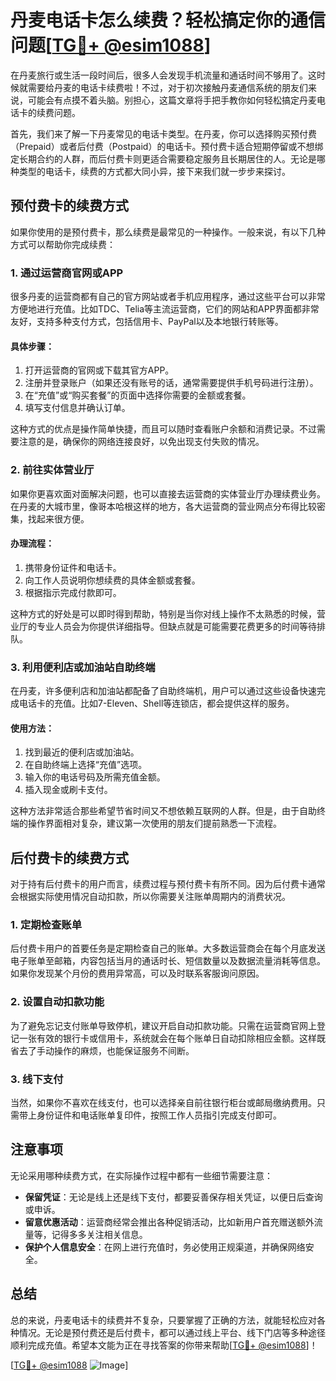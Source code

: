 # 丹麦电话卡怎么续费？轻松搞定你的通信问题[[TG💪+ @esim1088](https://t.me/s/esim1088)]

在丹麦旅行或生活一段时间后，很多人会发现手机流量和通话时间不够用了。这时候就需要给丹麦的电话卡续费啦！不过，对于初次接触丹麦通信系统的朋友们来说，可能会有点摸不着头脑。别担心，这篇文章将手把手教你如何轻松搞定丹麦电话卡的续费问题。

首先，我们来了解一下丹麦常见的电话卡类型。在丹麦，你可以选择购买预付费（Prepaid）或者后付费（Postpaid）的电话卡。预付费卡适合短期停留或不想绑定长期合约的人群，而后付费卡则更适合需要稳定服务且长期居住的人。无论是哪种类型的电话卡，续费的方式都大同小异，接下来我们就一步步来探讨。

## 预付费卡的续费方式

如果你使用的是预付费卡，那么续费是最常见的一种操作。一般来说，有以下几种方式可以帮助你完成续费：

### 1. **通过运营商官网或APP**

很多丹麦的运营商都有自己的官方网站或者手机应用程序，通过这些平台可以非常方便地进行充值。比如TDC、Telia等主流运营商，它们的网站和APP界面都非常友好，支持多种支付方式，包括信用卡、PayPal以及本地银行转账等。

#### 具体步骤：
1. 打开运营商的官网或下载其官方APP。
2. 注册并登录账户（如果还没有账号的话，通常需要提供手机号码进行注册）。
3. 在“充值”或“购买套餐”的页面中选择你需要的金额或套餐。
4. 填写支付信息并确认订单。

这种方式的优点是操作简单快捷，而且可以随时查看账户余额和消费记录。不过需要注意的是，确保你的网络连接良好，以免出现支付失败的情况。

### 2. **前往实体营业厅**

如果你更喜欢面对面解决问题，也可以直接去运营商的实体营业厅办理续费业务。在丹麦的大城市里，像哥本哈根这样的地方，各大运营商的营业网点分布得比较密集，找起来很方便。

#### 办理流程：
1. 携带身份证件和电话卡。
2. 向工作人员说明你想续费的具体金额或套餐。
3. 根据指示完成付款即可。

这种方式的好处是可以即时得到帮助，特别是当你对线上操作不太熟悉的时候，营业厅的专业人员会为你提供详细指导。但缺点就是可能需要花费更多的时间等待排队。

### 3. **利用便利店或加油站自助终端**

在丹麦，许多便利店和加油站都配备了自助终端机，用户可以通过这些设备快速完成电话卡的充值。比如7-Eleven、Shell等连锁店，都会提供这样的服务。

#### 使用方法：
1. 找到最近的便利店或加油站。
2. 在自助终端上选择“充值”选项。
3. 输入你的电话号码及所需充值金额。
4. 插入现金或刷卡支付。

这种方法非常适合那些希望节省时间又不想依赖互联网的人群。但是，由于自助终端的操作界面相对复杂，建议第一次使用的朋友们提前熟悉一下流程。

## 后付费卡的续费方式

对于持有后付费卡的用户而言，续费过程与预付费卡有所不同。因为后付费卡通常会根据实际使用情况自动扣款，所以你需要关注账单周期内的消费状况。

### 1. **定期检查账单**

后付费卡用户的首要任务是定期检查自己的账单。大多数运营商会在每个月底发送电子账单至邮箱，内容包括当月的通话时长、短信数量以及数据流量消耗等信息。如果你发现某个月份的费用异常高，可以及时联系客服询问原因。

### 2. **设置自动扣款功能**

为了避免忘记支付账单导致停机，建议开启自动扣款功能。只需在运营商官网上登记一张有效的银行卡或信用卡，系统就会在每个账单日自动扣除相应金额。这样既省去了手动操作的麻烦，也能保证服务不间断。

### 3. **线下支付**

当然，如果你不喜欢在线支付，也可以选择亲自前往银行柜台或邮局缴纳费用。只需带上身份证件和电话账单复印件，按照工作人员指引完成支付即可。

## 注意事项

无论采用哪种续费方式，在实际操作过程中都有一些细节需要注意：

- **保留凭证**：无论是线上还是线下支付，都要妥善保存相关凭证，以便日后查询或申诉。
- **留意优惠活动**：运营商经常会推出各种促销活动，比如新用户首充赠送额外流量等，记得多多关注相关信息。
- **保护个人信息安全**：在网上进行充值时，务必使用正规渠道，并确保网络安全。

## 总结

总的来说，丹麦电话卡的续费并不复杂，只要掌握了正确的方法，就能轻松应对各种情况。无论是预付费还是后付费卡，都可以通过线上平台、线下门店等多种途径顺利完成充值。希望本文能为正在寻找答案的你带来帮助[[TG💪+ @esim1088](https://t.me/s/esim1088)]！

[[TG💪+ @esim1088](https://t.me/s/esim1088) ![Image](https://i.postimg.cc/4NQfJmqS/Snipaste-2025-05-13-00-14-12.png)]